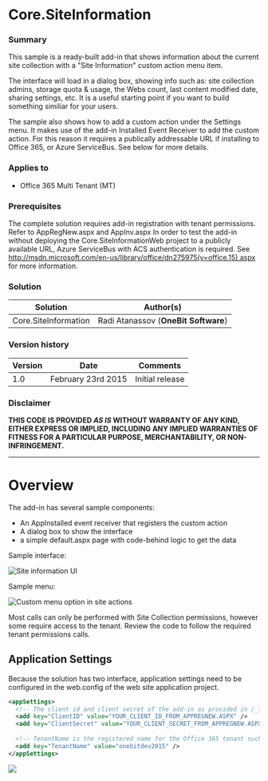 # Core.SiteInformation #

### Summary ###
This sample is a ready-built add-in that shows information about the current site collection with a "Site Information" custom action menu item.

The interface will load in a dialog box, showing info such as: site collection admins, storage quota & usage, the Webs count, last content modified date, sharing settings, etc. It is a useful starting point if you want to build something similiar for your users.

The sample also shows how to add a custom action under the Settings menu. It makes use of the add-in Installed Event Receiver to add the custom action. For this reason it requires a publically addressable URL if installing to Office 365, or Azure ServiceBus. See below for more details.

### Applies to ###
-  Office 365 Multi Tenant (MT)

### Prerequisites ###
The complete solution requires add-in registration with tenant permissions. Refer to AppRegNew.aspx and AppInv.aspx
In order to test the add-in without deploying the Core.SiteInformationWeb project to a publicly available URL, Azure ServiceBus with ACS authentication is required. See http://msdn.microsoft.com/en-us/library/office/dn275975(v=office.15).aspx for more information.

### Solution ###
Solution | Author(s)
---------|----------
Core.SiteInformation | Radi Atanassov (**OneBit Software**)

### Version history ###
Version  | Date | Comments
---------| -----| --------
1.0  | February 23rd 2015 | Initial release

### Disclaimer ###
**THIS CODE IS PROVIDED *AS IS* WITHOUT WARRANTY OF ANY KIND, EITHER EXPRESS OR IMPLIED, INCLUDING ANY IMPLIED WARRANTIES OF FITNESS FOR A PARTICULAR PURPOSE, MERCHANTABILITY, OR NON-INFRINGEMENT.**

----------

# Overview #
The add-in has several sample components:
- An AppInstalled event receiver that registers the custom action
- A dialog box to show the interface
- a simple default.aspx page with code-behind logic to get the data

Sample interface:

![Site information UI](http://i.imgur.com/fffDVVu.png)


Sample menu:

![Custom menu option in site actions](http://i.imgur.com/WavCqoC.png)

Most calls can only be performed with Site Collection permissions, however some require access to the tenant. Review the code to follow the required tenant permissions calls.

## Application Settings ##
Because the solution has two interface, application settings need to be configured in the web.config of the web site application project.

```XML
<appSettings>
  <!-- The client id and client secret of the add-in as provided in /_layouts/15/appregnew.aspx -->
  <add key="ClientID" value="YOUR_CLIENT_ID_FROM_APPREGNEW.ASPX" />
  <add key="ClientSecret" value="YOUR_CLIENT_SECRET_FROM_APPREGNEW.ASPX" />
  
  <!-- TenantName is the registered name for the Office 365 tenant such as onebitdev2015 -->
  <add key="TenantName" value="onebitdev2015" /> 
</appSettings>
```

<img src="https://telemetry.sharepointpnp.com/pnp/samples/Core.SiteInformation" />